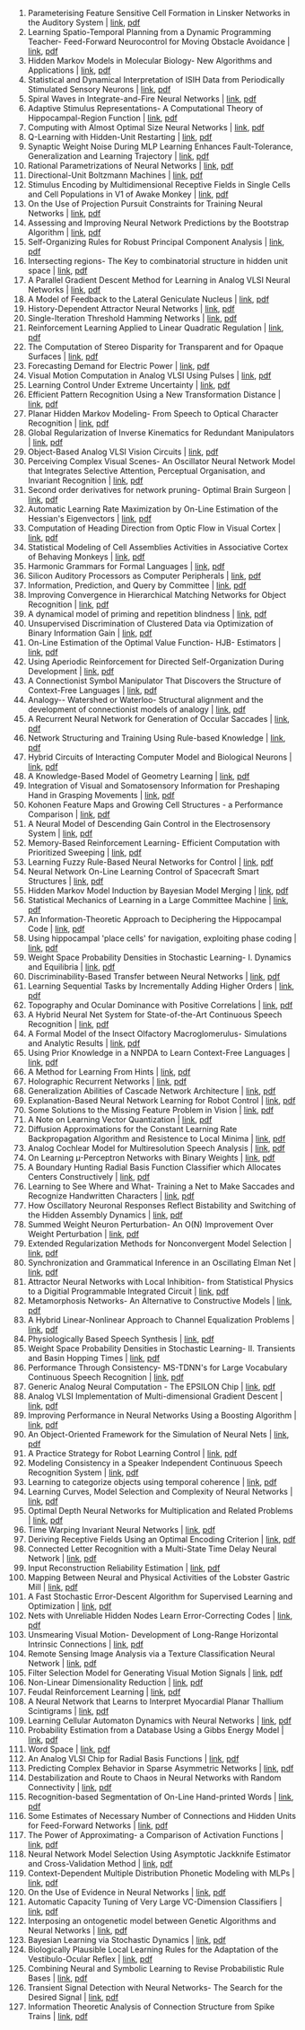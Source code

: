 1. Parameterising Feature Sensitive Cell Formation in Linsker Networks in the Auditory System | [link](https://papers.nips.cc/paper/1992/hash/00ac8ed3b4327bdd4ebbebcb2ba10a00-Abstract.html), [pdf](https://papers.nips.cc/paper/1992/file/00ac8ed3b4327bdd4ebbebcb2ba10a00-Paper.pdf)
2. Learning Spatio-Temporal Planning from a Dynamic Programming Teacher- Feed-Forward Neurocontrol for Moving Obstacle Avoidance | [link](https://papers.nips.cc/paper/1992/hash/04ecb1fa28506ccb6f72b12c0245ddbc-Abstract.html), [pdf](https://papers.nips.cc/paper/1992/file/04ecb1fa28506ccb6f72b12c0245ddbc-Paper.pdf)
3. Hidden Markov Models in Molecular Biology- New Algorithms and Applications | [link](https://papers.nips.cc/paper/1992/hash/051e4e127b92f5d98d3c79b195f2b291-Abstract.html), [pdf](https://papers.nips.cc/paper/1992/file/051e4e127b92f5d98d3c79b195f2b291-Paper.pdf)
4. Statistical and Dynamical Interpretation of ISIH Data from Periodically Stimulated Sensory Neurons | [link](https://papers.nips.cc/paper/1992/hash/076a0c97d09cf1a0ec3e19c7f2529f2b-Abstract.html), [pdf](https://papers.nips.cc/paper/1992/file/076a0c97d09cf1a0ec3e19c7f2529f2b-Paper.pdf)
5. Spiral Waves in Integrate-and-Fire Neural Networks | [link](https://papers.nips.cc/paper/1992/hash/07a96b1f61097ccb54be14d6a47439b0-Abstract.html), [pdf](https://papers.nips.cc/paper/1992/file/07a96b1f61097ccb54be14d6a47439b0-Paper.pdf)
6. Adaptive Stimulus Representations- A Computational Theory of Hippocampal-Region Function | [link](https://papers.nips.cc/paper/1992/hash/07c5807d0d927dcd0980f86024e5208b-Abstract.html), [pdf](https://papers.nips.cc/paper/1992/file/07c5807d0d927dcd0980f86024e5208b-Paper.pdf)
7. Computing with Almost Optimal Size Neural Networks | [link](https://papers.nips.cc/paper/1992/hash/08b255a5d42b89b0585260b6f2360bdd-Abstract.html), [pdf](https://papers.nips.cc/paper/1992/file/08b255a5d42b89b0585260b6f2360bdd-Paper.pdf)
8. Q-Learning with Hidden-Unit Restarting | [link](https://papers.nips.cc/paper/1992/hash/08c5433a60135c32e34f46a71175850c-Abstract.html), [pdf](https://papers.nips.cc/paper/1992/file/08c5433a60135c32e34f46a71175850c-Paper.pdf)
9. Synaptic Weight Noise During MLP Learning Enhances Fault-Tolerance, Generalization and Learning Trajectory | [link](https://papers.nips.cc/paper/1992/hash/08d98638c6fcd194a4b1e6992063e944-Abstract.html), [pdf](https://papers.nips.cc/paper/1992/file/08d98638c6fcd194a4b1e6992063e944-Paper.pdf)
10. Rational Parametrizations of Neural Networks | [link](https://papers.nips.cc/paper/1992/hash/0cb929eae7a499e50248a3a78f7acfc7-Abstract.html), [pdf](https://papers.nips.cc/paper/1992/file/0cb929eae7a499e50248a3a78f7acfc7-Paper.pdf)
11. Directional-Unit Boltzmann Machines | [link](https://papers.nips.cc/paper/1992/hash/0d7de1aca9299fe63f3e0041f02638a3-Abstract.html), [pdf](https://papers.nips.cc/paper/1992/file/0d7de1aca9299fe63f3e0041f02638a3-Paper.pdf)
12. Stimulus Encoding by Multidimensional Receptive Fields in Single Cells and Cell Populations in V1 of Awake Monkey | [link](https://papers.nips.cc/paper/1992/hash/0f96613235062963ccde717b18f97592-Abstract.html), [pdf](https://papers.nips.cc/paper/1992/file/0f96613235062963ccde717b18f97592-Paper.pdf)
13. On the Use of Projection Pursuit Constraints for Training Neural Networks | [link](https://papers.nips.cc/paper/1992/hash/0ff39bbbf981ac0151d340c9aa40e63e-Abstract.html), [pdf](https://papers.nips.cc/paper/1992/file/0ff39bbbf981ac0151d340c9aa40e63e-Paper.pdf)
14. Assessing and Improving Neural Network Predictions by the Bootstrap Algorithm | [link](https://papers.nips.cc/paper/1992/hash/0ff8033cf9437c213ee13937b1c4c455-Abstract.html), [pdf](https://papers.nips.cc/paper/1992/file/0ff8033cf9437c213ee13937b1c4c455-Paper.pdf)
15. Self-Organizing Rules for Robust Principal Component Analysis | [link](https://papers.nips.cc/paper/1992/hash/109a0ca3bc27f3e96597370d5c8cf03d-Abstract.html), [pdf](https://papers.nips.cc/paper/1992/file/109a0ca3bc27f3e96597370d5c8cf03d-Paper.pdf)
16. Intersecting regions- The Key to combinatorial structure in hidden unit space | [link](https://papers.nips.cc/paper/1992/hash/10a5ab2db37feedfdeaab192ead4ac0e-Abstract.html), [pdf](https://papers.nips.cc/paper/1992/file/10a5ab2db37feedfdeaab192ead4ac0e-Paper.pdf)
17. A Parallel Gradient Descent Method for Learning in Analog VLSI Neural Networks | [link](https://papers.nips.cc/paper/1992/hash/1595af6435015c77a7149e92a551338e-Abstract.html), [pdf](https://papers.nips.cc/paper/1992/file/1595af6435015c77a7149e92a551338e-Paper.pdf)
18. A Model of Feedback to the Lateral Geniculate Nucleus | [link](https://papers.nips.cc/paper/1992/hash/17c276c8e723eb46aef576537e9d56d0-Abstract.html), [pdf](https://papers.nips.cc/paper/1992/file/17c276c8e723eb46aef576537e9d56d0-Paper.pdf)
19. History-Dependent Attractor Neural Networks | [link](https://papers.nips.cc/paper/1992/hash/185c29dc24325934ee377cfda20e414c-Abstract.html), [pdf](https://papers.nips.cc/paper/1992/file/185c29dc24325934ee377cfda20e414c-Paper.pdf)
20. Single-Iteration Threshold Hamming Networks | [link](https://papers.nips.cc/paper/1992/hash/192fc044e74dffea144f9ac5dc9f3395-Abstract.html), [pdf](https://papers.nips.cc/paper/1992/file/192fc044e74dffea144f9ac5dc9f3395-Paper.pdf)
21. Reinforcement Learning Applied to Linear Quadratic Regulation | [link](https://papers.nips.cc/paper/1992/hash/19bc916108fc6938f52cb96f7e087941-Abstract.html), [pdf](https://papers.nips.cc/paper/1992/file/19bc916108fc6938f52cb96f7e087941-Paper.pdf)
22. The Computation of Stereo Disparity for Transparent and for Opaque Surfaces | [link](https://papers.nips.cc/paper/1992/hash/1ecfb463472ec9115b10c292ef8bc986-Abstract.html), [pdf](https://papers.nips.cc/paper/1992/file/1ecfb463472ec9115b10c292ef8bc986-Paper.pdf)
23. Forecasting Demand for Electric Power | [link](https://papers.nips.cc/paper/1992/hash/2291d2ec3b3048d1a6f86c2c4591b7e0-Abstract.html), [pdf](https://papers.nips.cc/paper/1992/file/2291d2ec3b3048d1a6f86c2c4591b7e0-Paper.pdf)
24. Visual Motion Computation in Analog VLSI Using Pulses | [link](https://papers.nips.cc/paper/1992/hash/233509073ed3432027d48b1a83f5fbd2-Abstract.html), [pdf](https://papers.nips.cc/paper/1992/file/233509073ed3432027d48b1a83f5fbd2-Paper.pdf)
25. Learning Control Under Extreme Uncertainty | [link](https://papers.nips.cc/paper/1992/hash/24681928425f5a9133504de568f5f6df-Abstract.html), [pdf](https://papers.nips.cc/paper/1992/file/24681928425f5a9133504de568f5f6df-Paper.pdf)
26. Efficient Pattern Recognition Using a New Transformation Distance | [link](https://papers.nips.cc/paper/1992/hash/26408ffa703a72e8ac0117e74ad46f33-Abstract.html), [pdf](https://papers.nips.cc/paper/1992/file/26408ffa703a72e8ac0117e74ad46f33-Paper.pdf)
27. Planar Hidden Markov Modeling- From Speech to Optical Character Recognition | [link](https://papers.nips.cc/paper/1992/hash/26dd0dbc6e3f4c8043749885523d6a25-Abstract.html), [pdf](https://papers.nips.cc/paper/1992/file/26dd0dbc6e3f4c8043749885523d6a25-Paper.pdf)
28. Global Regularization of Inverse Kinematics for Redundant Manipulators | [link](https://papers.nips.cc/paper/1992/hash/291597a100aadd814d197af4f4bab3a7-Abstract.html), [pdf](https://papers.nips.cc/paper/1992/file/291597a100aadd814d197af4f4bab3a7-Paper.pdf)
29. Object-Based Analog VLSI Vision Circuits | [link](https://papers.nips.cc/paper/1992/hash/2dea61eed4bceec564a00115c4d21334-Abstract.html), [pdf](https://papers.nips.cc/paper/1992/file/2dea61eed4bceec564a00115c4d21334-Paper.pdf)
30. Perceiving Complex Visual Scenes- An Oscillator Neural Network Model that Integrates Selective Attention, Perceptual Organisation, and Invariant Recognition | [link](https://papers.nips.cc/paper/1992/hash/2f37d10131f2a483a8dd005b3d14b0d9-Abstract.html), [pdf](https://papers.nips.cc/paper/1992/file/2f37d10131f2a483a8dd005b3d14b0d9-Paper.pdf)
31. Second order derivatives for network pruning- Optimal Brain Surgeon | [link](https://papers.nips.cc/paper/1992/hash/303ed4c69846ab36c2904d3ba8573050-Abstract.html), [pdf](https://papers.nips.cc/paper/1992/file/303ed4c69846ab36c2904d3ba8573050-Paper.pdf)
32. Automatic Learning Rate Maximization by On-Line Estimation of the Hessian's Eigenvectors | [link](https://papers.nips.cc/paper/1992/hash/30bb3825e8f631cc6075c0f87bb4978c-Abstract.html), [pdf](https://papers.nips.cc/paper/1992/file/30bb3825e8f631cc6075c0f87bb4978c-Paper.pdf)
33. Computation of Heading Direction from Optic Flow in Visual Cortex | [link](https://papers.nips.cc/paper/1992/hash/30ef30b64204a3088a26bc2e6ecf7602-Abstract.html), [pdf](https://papers.nips.cc/paper/1992/file/30ef30b64204a3088a26bc2e6ecf7602-Paper.pdf)
34. Statistical Modeling of Cell Assemblies Activities in Associative Cortex of Behaving Monkeys | [link](https://papers.nips.cc/paper/1992/hash/3328bdf9a4b9504b9398284244fe97c2-Abstract.html), [pdf](https://papers.nips.cc/paper/1992/file/3328bdf9a4b9504b9398284244fe97c2-Paper.pdf)
35. Harmonic Grammars for Formal Languages | [link](https://papers.nips.cc/paper/1992/hash/3435c378bb76d4357324dd7e69f3cd18-Abstract.html), [pdf](https://papers.nips.cc/paper/1992/file/3435c378bb76d4357324dd7e69f3cd18-Paper.pdf)
36. Silicon Auditory Processors as Computer Peripherals | [link](https://papers.nips.cc/paper/1992/hash/3493894fa4ea036cfc6433c3e2ee63b0-Abstract.html), [pdf](https://papers.nips.cc/paper/1992/file/3493894fa4ea036cfc6433c3e2ee63b0-Paper.pdf)
37. Information, Prediction, and Query by Committee | [link](https://papers.nips.cc/paper/1992/hash/3871bd64012152bfb53fdf04b401193f-Abstract.html), [pdf](https://papers.nips.cc/paper/1992/file/3871bd64012152bfb53fdf04b401193f-Paper.pdf)
38. Improving Convergence in Hierarchical Matching Networks for Object Recognition | [link](https://papers.nips.cc/paper/1992/hash/3a066bda8c96b9478bb0512f0a43028c-Abstract.html), [pdf](https://papers.nips.cc/paper/1992/file/3a066bda8c96b9478bb0512f0a43028c-Paper.pdf)
39. A dynamical model of priming and repetition blindness | [link](https://papers.nips.cc/paper/1992/hash/3d2d8ccb37df977cb6d9da15b76c3f3a-Abstract.html), [pdf](https://papers.nips.cc/paper/1992/file/3d2d8ccb37df977cb6d9da15b76c3f3a-Paper.pdf)
40. Unsupervised Discrimination of Clustered Data via Optimization of Binary Information Gain | [link](https://papers.nips.cc/paper/1992/hash/42e77b63637ab381e8be5f8318cc28a2-Abstract.html), [pdf](https://papers.nips.cc/paper/1992/file/42e77b63637ab381e8be5f8318cc28a2-Paper.pdf)
41. On-Line Estimation of the Optimal Value Function- HJB- Estimators | [link](https://papers.nips.cc/paper/1992/hash/443cb001c138b2561a0d90720d6ce111-Abstract.html), [pdf](https://papers.nips.cc/paper/1992/file/443cb001c138b2561a0d90720d6ce111-Paper.pdf)
42. Using Aperiodic Reinforcement for Directed Self-Organization During Development | [link](https://papers.nips.cc/paper/1992/hash/44c4c17332cace2124a1a836d9fc4b6f-Abstract.html), [pdf](https://papers.nips.cc/paper/1992/file/44c4c17332cace2124a1a836d9fc4b6f-Paper.pdf)
43. A Connectionist Symbol Manipulator That Discovers the Structure of Context-Free Languages | [link](https://papers.nips.cc/paper/1992/hash/45645a27c4f1adc8a7a835976064a86d-Abstract.html), [pdf](https://papers.nips.cc/paper/1992/file/45645a27c4f1adc8a7a835976064a86d-Paper.pdf)
44. Analogy-- Watershed or Waterloo- Structural alignment and the development of connectionist models of analogy | [link](https://papers.nips.cc/paper/1992/hash/48ab2f9b45957ab574cf005eb8a76760-Abstract.html), [pdf](https://papers.nips.cc/paper/1992/file/48ab2f9b45957ab574cf005eb8a76760-Paper.pdf)
45. A Recurrent Neural Network for Generation of Occular Saccades | [link](https://papers.nips.cc/paper/1992/hash/4a47d2983c8bd392b120b627e0e1cab4-Abstract.html), [pdf](https://papers.nips.cc/paper/1992/file/4a47d2983c8bd392b120b627e0e1cab4-Paper.pdf)
46. Network Structuring and Training Using Rule-based Knowledge | [link](https://papers.nips.cc/paper/1992/hash/4c27cea8526af8cfee3be5e183ac9605-Abstract.html), [pdf](https://papers.nips.cc/paper/1992/file/4c27cea8526af8cfee3be5e183ac9605-Paper.pdf)
47. Hybrid Circuits of Interacting Computer Model and Biological Neurons | [link](https://papers.nips.cc/paper/1992/hash/4ffce04d92a4d6cb21c1494cdfcd6dc1-Abstract.html), [pdf](https://papers.nips.cc/paper/1992/file/4ffce04d92a4d6cb21c1494cdfcd6dc1-Paper.pdf)
48. A Knowledge-Based Model of Geometry Learning | [link](https://papers.nips.cc/paper/1992/hash/500e75a036dc2d7d2fec5da1b71d36cc-Abstract.html), [pdf](https://papers.nips.cc/paper/1992/file/500e75a036dc2d7d2fec5da1b71d36cc-Paper.pdf)
49. Integration of Visual and Somatosensory Information for Preshaping Hand in Grasping Movements | [link](https://papers.nips.cc/paper/1992/hash/53e3a7161e428b65688f14b84d61c610-Abstract.html), [pdf](https://papers.nips.cc/paper/1992/file/53e3a7161e428b65688f14b84d61c610-Paper.pdf)
50. Kohonen Feature Maps and Growing Cell Structures - a Performance Comparison | [link](https://papers.nips.cc/paper/1992/hash/5487315b1286f907165907aa8fc96619-Abstract.html), [pdf](https://papers.nips.cc/paper/1992/file/5487315b1286f907165907aa8fc96619-Paper.pdf)
51. A Neural Model of Descending Gain Control in the Electrosensory System | [link](https://papers.nips.cc/paper/1992/hash/556f391937dfd4398cbac35e050a2177-Abstract.html), [pdf](https://papers.nips.cc/paper/1992/file/556f391937dfd4398cbac35e050a2177-Paper.pdf)
52. Memory-Based Reinforcement Learning- Efficient Computation with Prioritized Sweeping | [link](https://papers.nips.cc/paper/1992/hash/55743cc0393b1cb4b8b37d09ae48d097-Abstract.html), [pdf](https://papers.nips.cc/paper/1992/file/55743cc0393b1cb4b8b37d09ae48d097-Paper.pdf)
53. Learning Fuzzy Rule-Based Neural Networks for Control | [link](https://papers.nips.cc/paper/1992/hash/55b37c5c270e5d84c793e486d798c01d-Abstract.html), [pdf](https://papers.nips.cc/paper/1992/file/55b37c5c270e5d84c793e486d798c01d-Paper.pdf)
54. Neural Network On-Line Learning Control of Spacecraft Smart Structures | [link](https://papers.nips.cc/paper/1992/hash/58d4d1e7b1e97b258c9ed0b37e02d087-Abstract.html), [pdf](https://papers.nips.cc/paper/1992/file/58d4d1e7b1e97b258c9ed0b37e02d087-Paper.pdf)
55. Hidden Markov Model Induction by Bayesian Model Merging | [link](https://papers.nips.cc/paper/1992/hash/5c04925674920eb58467fb52ce4ef728-Abstract.html), [pdf](https://papers.nips.cc/paper/1992/file/5c04925674920eb58467fb52ce4ef728-Paper.pdf)
56. Statistical Mechanics of Learning in a Large Committee Machine | [link](https://papers.nips.cc/paper/1992/hash/5d44ee6f2c3f71b73125876103c8f6c4-Abstract.html), [pdf](https://papers.nips.cc/paper/1992/file/5d44ee6f2c3f71b73125876103c8f6c4-Paper.pdf)
57. An Information-Theoretic Approach to Deciphering the Hippocampal Code | [link](https://papers.nips.cc/paper/1992/hash/5dd9db5e033da9c6fb5ba83c7a7ebea9-Abstract.html), [pdf](https://papers.nips.cc/paper/1992/file/5dd9db5e033da9c6fb5ba83c7a7ebea9-Paper.pdf)
58. Using hippocampal 'place cells' for navigation, exploiting phase coding | [link](https://papers.nips.cc/paper/1992/hash/5e9f92a01c986bafcabbafd145520b13-Abstract.html), [pdf](https://papers.nips.cc/paper/1992/file/5e9f92a01c986bafcabbafd145520b13-Paper.pdf)
59. Weight Space Probability Densities in Stochastic Learning- I. Dynamics and Equilibria | [link](https://papers.nips.cc/paper/1992/hash/6766aa2750c19aad2fa1b32f36ed4aee-Abstract.html), [pdf](https://papers.nips.cc/paper/1992/file/6766aa2750c19aad2fa1b32f36ed4aee-Paper.pdf)
60. Discriminability-Based Transfer between Neural Networks | [link](https://papers.nips.cc/paper/1992/hash/67e103b0761e60683e83c559be18d40c-Abstract.html), [pdf](https://papers.nips.cc/paper/1992/file/67e103b0761e60683e83c559be18d40c-Paper.pdf)
61. Learning Sequential Tasks by Incrementally Adding Higher Orders | [link](https://papers.nips.cc/paper/1992/hash/68264bdb65b97eeae6788aa3348e553c-Abstract.html), [pdf](https://papers.nips.cc/paper/1992/file/68264bdb65b97eeae6788aa3348e553c-Paper.pdf)
62. Topography and Ocular Dominance with Positive Correlations | [link](https://papers.nips.cc/paper/1992/hash/6a10bbd480e4c5573d8f3af73ae0454b-Abstract.html), [pdf](https://papers.nips.cc/paper/1992/file/6a10bbd480e4c5573d8f3af73ae0454b-Paper.pdf)
63. A Hybrid Neural Net System for State-of-the-Art Continuous Speech Recognition | [link](https://papers.nips.cc/paper/1992/hash/6aca97005c68f1206823815f66102863-Abstract.html), [pdf](https://papers.nips.cc/paper/1992/file/6aca97005c68f1206823815f66102863-Paper.pdf)
64. A Formal Model of the Insect Olfactory Macroglomerulus- Simulations and Analytic Results | [link](https://papers.nips.cc/paper/1992/hash/71a3cb155f8dc89bf3d0365288219936-Abstract.html), [pdf](https://papers.nips.cc/paper/1992/file/71a3cb155f8dc89bf3d0365288219936-Paper.pdf)
65. Using Prior Knowledge in a NNPDA to Learn Context-Free Languages | [link](https://papers.nips.cc/paper/1992/hash/766ebcd59621e305170616ba3d3dac32-Abstract.html), [pdf](https://papers.nips.cc/paper/1992/file/766ebcd59621e305170616ba3d3dac32-Paper.pdf)
66. A Method for Learning From Hints | [link](https://papers.nips.cc/paper/1992/hash/7750ca3559e5b8e1f44210283368fc16-Abstract.html), [pdf](https://papers.nips.cc/paper/1992/file/7750ca3559e5b8e1f44210283368fc16-Paper.pdf)
67. Holographic Recurrent Networks | [link](https://papers.nips.cc/paper/1992/hash/7f5d04d189dfb634e6a85bb9d9adf21e-Abstract.html), [pdf](https://papers.nips.cc/paper/1992/file/7f5d04d189dfb634e6a85bb9d9adf21e-Paper.pdf)
68. Generalization Abilities of Cascade Network Architecture | [link](https://papers.nips.cc/paper/1992/hash/84117275be999ff55a987b9381e01f96-Abstract.html), [pdf](https://papers.nips.cc/paper/1992/file/84117275be999ff55a987b9381e01f96-Paper.pdf)
69. Explanation-Based Neural Network Learning for Robot Control | [link](https://papers.nips.cc/paper/1992/hash/851ddf5058cf22df63d3344ad89919cf-Abstract.html), [pdf](https://papers.nips.cc/paper/1992/file/851ddf5058cf22df63d3344ad89919cf-Paper.pdf)
70. Some Solutions to the Missing Feature Problem in Vision | [link](https://papers.nips.cc/paper/1992/hash/85fc37b18c57097425b52fc7afbb6969-Abstract.html), [pdf](https://papers.nips.cc/paper/1992/file/85fc37b18c57097425b52fc7afbb6969-Paper.pdf)
71. A Note on Learning Vector Quantization | [link](https://papers.nips.cc/paper/1992/hash/8757150decbd89b0f5442ca3db4d0e0e-Abstract.html), [pdf](https://papers.nips.cc/paper/1992/file/8757150decbd89b0f5442ca3db4d0e0e-Paper.pdf)
72. Diffusion Approximations for the Constant Learning Rate Backpropagation Algorithm and Resistence to Local Minima | [link](https://papers.nips.cc/paper/1992/hash/884d247c6f65a96a7da4d1105d584ddd-Abstract.html), [pdf](https://papers.nips.cc/paper/1992/file/884d247c6f65a96a7da4d1105d584ddd-Paper.pdf)
73. Analog Cochlear Model for Multiresolution Speech Analysis | [link](https://papers.nips.cc/paper/1992/hash/8a0e1141fd37fa5b98d5bb769ba1a7cc-Abstract.html), [pdf](https://papers.nips.cc/paper/1992/file/8a0e1141fd37fa5b98d5bb769ba1a7cc-Paper.pdf)
74. On Learning µ-Perceptron Networks with Binary Weights | [link](https://papers.nips.cc/paper/1992/hash/8c7bbbba95c1025975e548cee86dfadc-Abstract.html), [pdf](https://papers.nips.cc/paper/1992/file/8c7bbbba95c1025975e548cee86dfadc-Paper.pdf)
75. A Boundary Hunting Radial Basis Function Classifier which Allocates Centers Constructively | [link](https://papers.nips.cc/paper/1992/hash/8df707a948fac1b4a0f97aa554886ec8-Abstract.html), [pdf](https://papers.nips.cc/paper/1992/file/8df707a948fac1b4a0f97aa554886ec8-Paper.pdf)
76. Learning to See Where and What- Training a Net to Make Saccades and Recognize Handwritten Characters | [link](https://papers.nips.cc/paper/1992/hash/8ebda540cbcc4d7336496819a46a1b68-Abstract.html), [pdf](https://papers.nips.cc/paper/1992/file/8ebda540cbcc4d7336496819a46a1b68-Paper.pdf)
77. How Oscillatory Neuronal Responses Reflect Bistability and Switching of the Hidden Assembly Dynamics | [link](https://papers.nips.cc/paper/1992/hash/8fecb20817b3847419bb3de39a609afe-Abstract.html), [pdf](https://papers.nips.cc/paper/1992/file/8fecb20817b3847419bb3de39a609afe-Paper.pdf)
78. Summed Weight Neuron Perturbation- An O(N) Improvement Over Weight Perturbation | [link](https://papers.nips.cc/paper/1992/hash/996a7fa078cc36c46d02f9af3bef918b-Abstract.html), [pdf](https://papers.nips.cc/paper/1992/file/996a7fa078cc36c46d02f9af3bef918b-Paper.pdf)
79. Extended Regularization Methods for Nonconvergent Model Selection | [link](https://papers.nips.cc/paper/1992/hash/9b698eb3105bd82528f23d0c92dedfc0-Abstract.html), [pdf](https://papers.nips.cc/paper/1992/file/9b698eb3105bd82528f23d0c92dedfc0-Paper.pdf)
80. Synchronization and Grammatical Inference in an Oscillating Elman Net | [link](https://papers.nips.cc/paper/1992/hash/9c82c7143c102b71c593d98d96093fde-Abstract.html), [pdf](https://papers.nips.cc/paper/1992/file/9c82c7143c102b71c593d98d96093fde-Paper.pdf)
81. Attractor Neural Networks with Local Inhibition- from Statistical Physics to a Digitial Programmable Integrated Circuit | [link](https://papers.nips.cc/paper/1992/hash/9cc138f8dc04cbf16240daa92d8d50e2-Abstract.html), [pdf](https://papers.nips.cc/paper/1992/file/9cc138f8dc04cbf16240daa92d8d50e2-Paper.pdf)
82. Metamorphosis Networks- An Alternative to Constructive Models | [link](https://papers.nips.cc/paper/1992/hash/9cf81d8026a9018052c429cc4e56739b-Abstract.html), [pdf](https://papers.nips.cc/paper/1992/file/9cf81d8026a9018052c429cc4e56739b-Paper.pdf)
83. A Hybrid Linear-Nonlinear Approach to Channel Equalization Problems | [link](https://papers.nips.cc/paper/1992/hash/9f396fe44e7c05c16873b05ec425cbad-Abstract.html), [pdf](https://papers.nips.cc/paper/1992/file/9f396fe44e7c05c16873b05ec425cbad-Paper.pdf)
84. Physiologically Based Speech Synthesis | [link](https://papers.nips.cc/paper/1992/hash/9fe8593a8a330607d76796b35c64c600-Abstract.html), [pdf](https://papers.nips.cc/paper/1992/file/9fe8593a8a330607d76796b35c64c600-Paper.pdf)
85. Weight Space Probability Densities in Stochastic Learning- II. Transients and Basin Hopping Times | [link](https://papers.nips.cc/paper/1992/hash/a532400ed62e772b9dc0b86f46e583ff-Abstract.html), [pdf](https://papers.nips.cc/paper/1992/file/a532400ed62e772b9dc0b86f46e583ff-Paper.pdf)
86. Performance Through Consistency- MS-TDNN's for Large Vocabulary Continuous Speech Recognition | [link](https://papers.nips.cc/paper/1992/hash/a733fa9b25f33689e2adbe72199f0e62-Abstract.html), [pdf](https://papers.nips.cc/paper/1992/file/a733fa9b25f33689e2adbe72199f0e62-Paper.pdf)
87. Generic Analog Neural Computation - The EPSILON Chip | [link](https://papers.nips.cc/paper/1992/hash/ab233b682ec355648e7891e66c54191b-Abstract.html), [pdf](https://papers.nips.cc/paper/1992/file/ab233b682ec355648e7891e66c54191b-Paper.pdf)
88. Analog VLSI Implementation of Multi-dimensional Gradient Descent | [link](https://papers.nips.cc/paper/1992/hash/abd815286ba1007abfbb8415b83ae2cf-Abstract.html), [pdf](https://papers.nips.cc/paper/1992/file/abd815286ba1007abfbb8415b83ae2cf-Paper.pdf)
89. Improving Performance in Neural Networks Using a Boosting Algorithm | [link](https://papers.nips.cc/paper/1992/hash/acc3e0404646c57502b480dc052c4fe1-Abstract.html), [pdf](https://papers.nips.cc/paper/1992/file/acc3e0404646c57502b480dc052c4fe1-Paper.pdf)
90. An Object-Oriented Framework for the Simulation of Neural Nets | [link](https://papers.nips.cc/paper/1992/hash/ae0eb3eed39d2bcef4622b2499a05fe6-Abstract.html), [pdf](https://papers.nips.cc/paper/1992/file/ae0eb3eed39d2bcef4622b2499a05fe6-Paper.pdf)
91. A Practice Strategy for Robot Learning Control | [link](https://papers.nips.cc/paper/1992/hash/afd4836712c5e77550897e25711e1d96-Abstract.html), [pdf](https://papers.nips.cc/paper/1992/file/afd4836712c5e77550897e25711e1d96-Paper.pdf)
92. Modeling Consistency in a Speaker Independent Continuous Speech Recognition System | [link](https://papers.nips.cc/paper/1992/hash/b1eec33c726a60554bc78518d5f9b32c-Abstract.html), [pdf](https://papers.nips.cc/paper/1992/file/b1eec33c726a60554bc78518d5f9b32c-Paper.pdf)
93. Learning to categorize objects using temporal coherence | [link](https://papers.nips.cc/paper/1992/hash/b2eeb7362ef83deff5c7813a67e14f0a-Abstract.html), [pdf](https://papers.nips.cc/paper/1992/file/b2eeb7362ef83deff5c7813a67e14f0a-Paper.pdf)
94. Learning Curves, Model Selection and Complexity of Neural Networks | [link](https://papers.nips.cc/paper/1992/hash/b2f627fff19fda463cb386442eac2b3d-Abstract.html), [pdf](https://papers.nips.cc/paper/1992/file/b2f627fff19fda463cb386442eac2b3d-Paper.pdf)
95. Optimal Depth Neural Networks for Multiplication and Related Problems | [link](https://papers.nips.cc/paper/1992/hash/b4288d9c0ec0a1841b3b3728321e7088-Abstract.html), [pdf](https://papers.nips.cc/paper/1992/file/b4288d9c0ec0a1841b3b3728321e7088-Paper.pdf)
96. Time Warping Invariant Neural Networks | [link](https://papers.nips.cc/paper/1992/hash/b4a528955b84f584974e92d025a75d1f-Abstract.html), [pdf](https://papers.nips.cc/paper/1992/file/b4a528955b84f584974e92d025a75d1f-Paper.pdf)
97. Deriving Receptive Fields Using an Optimal Encoding Criterion | [link](https://papers.nips.cc/paper/1992/hash/b5dc4e5d9b495d0196f61d45b26ef33e-Abstract.html), [pdf](https://papers.nips.cc/paper/1992/file/b5dc4e5d9b495d0196f61d45b26ef33e-Paper.pdf)
98. Connected Letter Recognition with a Multi-State Time Delay Neural Network | [link](https://papers.nips.cc/paper/1992/hash/b73dfe25b4b8714c029b37a6ad3006fa-Abstract.html), [pdf](https://papers.nips.cc/paper/1992/file/b73dfe25b4b8714c029b37a6ad3006fa-Paper.pdf)
99. Input Reconstruction Reliability Estimation | [link](https://papers.nips.cc/paper/1992/hash/b7bb35b9c6ca2aee2df08cf09d7016c2-Abstract.html), [pdf](https://papers.nips.cc/paper/1992/file/b7bb35b9c6ca2aee2df08cf09d7016c2-Paper.pdf)
100. Mapping Between Neural and Physical Activities of the Lobster Gastric Mill | [link](https://papers.nips.cc/paper/1992/hash/be3159ad04564bfb90db9e32851ebf9c-Abstract.html), [pdf](https://papers.nips.cc/paper/1992/file/be3159ad04564bfb90db9e32851ebf9c-Paper.pdf)
101. A Fast Stochastic Error-Descent Algorithm for Supervised Learning and Optimization | [link](https://papers.nips.cc/paper/1992/hash/c06d06da9666a219db15cf575aff2824-Abstract.html), [pdf](https://papers.nips.cc/paper/1992/file/c06d06da9666a219db15cf575aff2824-Paper.pdf)
102. Nets with Unreliable Hidden Nodes Learn Error-Correcting Codes | [link](https://papers.nips.cc/paper/1992/hash/c361bc7b2c033a83d663b8d9fb4be56e-Abstract.html), [pdf](https://papers.nips.cc/paper/1992/file/c361bc7b2c033a83d663b8d9fb4be56e-Paper.pdf)
103. Unsmearing Visual Motion- Development of Long-Range Horizontal Intrinsic Connections | [link](https://papers.nips.cc/paper/1992/hash/c3992e9a68c5ae12bd18488bc579b30d-Abstract.html), [pdf](https://papers.nips.cc/paper/1992/file/c3992e9a68c5ae12bd18488bc579b30d-Paper.pdf)
104. Remote Sensing Image Analysis via a Texture Classification Neural Network | [link](https://papers.nips.cc/paper/1992/hash/c5ab0bc60ac7929182aadd08703f1ec6-Abstract.html), [pdf](https://papers.nips.cc/paper/1992/file/c5ab0bc60ac7929182aadd08703f1ec6-Paper.pdf)
105. Filter Selection Model for Generating Visual Motion Signals | [link](https://papers.nips.cc/paper/1992/hash/ca9c267dad0305d1a6308d2a0cf1c39c-Abstract.html), [pdf](https://papers.nips.cc/paper/1992/file/ca9c267dad0305d1a6308d2a0cf1c39c-Paper.pdf)
106. Non-Linear Dimensionality Reduction | [link](https://papers.nips.cc/paper/1992/hash/cdc0d6e63aa8e41c89689f54970bb35f-Abstract.html), [pdf](https://papers.nips.cc/paper/1992/file/cdc0d6e63aa8e41c89689f54970bb35f-Paper.pdf)
107. Feudal Reinforcement Learning | [link](https://papers.nips.cc/paper/1992/hash/d14220ee66aeec73c49038385428ec4c-Abstract.html), [pdf](https://papers.nips.cc/paper/1992/file/d14220ee66aeec73c49038385428ec4c-Paper.pdf)
108. A Neural Network that Learns to Interpret Myocardial Planar Thallium Scintigrams | [link](https://papers.nips.cc/paper/1992/hash/d490d7b4576290fa60eb31b5fc917ad1-Abstract.html), [pdf](https://papers.nips.cc/paper/1992/file/d490d7b4576290fa60eb31b5fc917ad1-Paper.pdf)
109. Learning Cellular Automaton Dynamics with Neural Networks | [link](https://papers.nips.cc/paper/1992/hash/d6c651ddcd97183b2e40bc464231c962-Abstract.html), [pdf](https://papers.nips.cc/paper/1992/file/d6c651ddcd97183b2e40bc464231c962-Paper.pdf)
110. Probability Estimation from a Database Using a Gibbs Energy Model | [link](https://papers.nips.cc/paper/1992/hash/d7a728a67d909e714c0774e22cb806f2-Abstract.html), [pdf](https://papers.nips.cc/paper/1992/file/d7a728a67d909e714c0774e22cb806f2-Paper.pdf)
111. Word Space | [link](https://papers.nips.cc/paper/1992/hash/d86ea612dec96096c5e0fcc8dd42ab6d-Abstract.html), [pdf](https://papers.nips.cc/paper/1992/file/d86ea612dec96096c5e0fcc8dd42ab6d-Paper.pdf)
112. An Analog VLSI Chip for Radial Basis Functions | [link](https://papers.nips.cc/paper/1992/hash/daca41214b39c5dc66674d09081940f0-Abstract.html), [pdf](https://papers.nips.cc/paper/1992/file/daca41214b39c5dc66674d09081940f0-Paper.pdf)
113. Predicting Complex Behavior in Sparse Asymmetric Networks | [link](https://papers.nips.cc/paper/1992/hash/dbe272bab69f8e13f14b405e038deb64-Abstract.html), [pdf](https://papers.nips.cc/paper/1992/file/dbe272bab69f8e13f14b405e038deb64-Paper.pdf)
114. Destabilization and Route to Chaos in Neural Networks with Random Connectivity | [link](https://papers.nips.cc/paper/1992/hash/dc6a70712a252123c40d2adba6a11d84-Abstract.html), [pdf](https://papers.nips.cc/paper/1992/file/dc6a70712a252123c40d2adba6a11d84-Paper.pdf)
115. Recognition-based Segmentation of On-Line Hand-printed Words | [link](https://papers.nips.cc/paper/1992/hash/dc82d632c9fcecb0778afbc7924494a6-Abstract.html), [pdf](https://papers.nips.cc/paper/1992/file/dc82d632c9fcecb0778afbc7924494a6-Paper.pdf)
116. Some Estimates of Necessary Number of Connections and Hidden Units for Feed-Forward Networks | [link](https://papers.nips.cc/paper/1992/hash/e4bb4c5173c2ce17fd8fcd40041c068f-Abstract.html), [pdf](https://papers.nips.cc/paper/1992/file/e4bb4c5173c2ce17fd8fcd40041c068f-Paper.pdf)
117. The Power of Approximating- a Comparison of Activation Functions | [link](https://papers.nips.cc/paper/1992/hash/e555ebe0ce426f7f9b2bef0706315e0c-Abstract.html), [pdf](https://papers.nips.cc/paper/1992/file/e555ebe0ce426f7f9b2bef0706315e0c-Paper.pdf)
118. Neural Network Model Selection Using Asymptotic Jackknife Estimator and Cross-Validation Method | [link](https://papers.nips.cc/paper/1992/hash/e5841df2166dd424a57127423d276bbe-Abstract.html), [pdf](https://papers.nips.cc/paper/1992/file/e5841df2166dd424a57127423d276bbe-Paper.pdf)
119. Context-Dependent Multiple Distribution Phonetic Modeling with MLPs | [link](https://papers.nips.cc/paper/1992/hash/e70611883d2760c8bbafb4acb29e3446-Abstract.html), [pdf](https://papers.nips.cc/paper/1992/file/e70611883d2760c8bbafb4acb29e3446-Paper.pdf)
120. On the Use of Evidence in Neural Networks | [link](https://papers.nips.cc/paper/1992/hash/e7f8a7fb0b77bcb3b283af5be021448f-Abstract.html), [pdf](https://papers.nips.cc/paper/1992/file/e7f8a7fb0b77bcb3b283af5be021448f-Paper.pdf)
121. Automatic Capacity Tuning of Very Large VC-Dimension Classifiers | [link](https://papers.nips.cc/paper/1992/hash/eaae339c4d89fc102edd9dbdb6a28915-Abstract.html), [pdf](https://papers.nips.cc/paper/1992/file/eaae339c4d89fc102edd9dbdb6a28915-Paper.pdf)
122. Interposing an ontogenetic model between Genetic Algorithms and Neural Networks | [link](https://papers.nips.cc/paper/1992/hash/eb6fdc36b281b7d5eabf33396c2683a2-Abstract.html), [pdf](https://papers.nips.cc/paper/1992/file/eb6fdc36b281b7d5eabf33396c2683a2-Paper.pdf)
123. Bayesian Learning via Stochastic Dynamics | [link](https://papers.nips.cc/paper/1992/hash/f29c21d4897f78948b91f03172341b7b-Abstract.html), [pdf](https://papers.nips.cc/paper/1992/file/f29c21d4897f78948b91f03172341b7b-Paper.pdf)
124. Biologically Plausible Local Learning Rules for the Adaptation of the Vestibulo-Ocular Reflex | [link](https://papers.nips.cc/paper/1992/hash/f64eac11f2cd8f0efa196f8ad173178e-Abstract.html), [pdf](https://papers.nips.cc/paper/1992/file/f64eac11f2cd8f0efa196f8ad173178e-Paper.pdf)
125. Combining Neural and Symbolic Learning to Revise Probabilistic Rule Bases | [link](https://papers.nips.cc/paper/1992/hash/f76a89f0cb91bc419542ce9fa43902dc-Abstract.html), [pdf](https://papers.nips.cc/paper/1992/file/f76a89f0cb91bc419542ce9fa43902dc-Paper.pdf)
126. Transient Signal Detection with Neural Networks- The Search for the Desired Signal | [link](https://papers.nips.cc/paper/1992/hash/fae0b27c451c728867a567e8c1bb4e53-Abstract.html), [pdf](https://papers.nips.cc/paper/1992/file/fae0b27c451c728867a567e8c1bb4e53-Paper.pdf)
127. Information Theoretic Analysis of Connection Structure from Spike Trains | [link](https://papers.nips.cc/paper/1992/hash/fccb3cdc9acc14a6e70a12f74560c026-Abstract.html), [pdf](https://papers.nips.cc/paper/1992/file/fccb3cdc9acc14a6e70a12f74560c026-Paper.pdf)